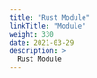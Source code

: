 ```yaml
---
title: "Rust Module"
linkTitle: "Module"
weight: 330
date: 2021-03-29
description: >
  Rust Module
---
```




